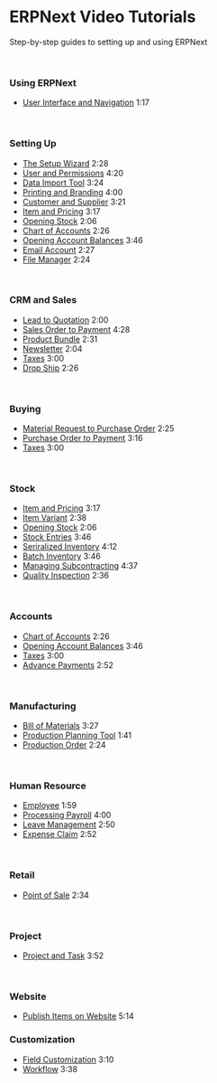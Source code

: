 <!-- no-sidebar -->
<!-- no-breadcrumbs -->
<!-- title: Learn ERPNext -->
<div style="max-width: 700px; margin: auto;">
    <div class="row hero" style="padding-top: 50px; border-bottom: 0px;">
        <div class="col-sm-12 hero-content">
            <h1>ERPNext Video Tutorials</h1>
            <p>Step-by-step guides to setting up and using ERPNext</p>
        </div>
    </div>
    <br>
    <h3>Using ERPNext</h3>
    <ul class="list-unstyled video-list">
        <li>
            <a href="{{docs_base_url}}/user/videos/learn/navigation.html">
              User Interface and Navigation</a>
            <span class="text-muted pull-right">1:17</span>
        </li>
    </ul>
    <br>
    <h3>Setting Up</h3>
    <ul class="list-unstyled video-list">
        <li><a href="{{docs_base_url}}/user/videos/learn/setup-wizard.html">
            The Setup Wizard</a>
            <span class="text-muted pull-right">2:28</span>
        </li>
        <li><a href="{{docs_base_url}}/user/videos/learn/user-and-permission.html">
            User and Permissions</a>
            <span class="text-muted pull-right">4:20</span>
        </li>
        <li><a href="{{docs_base_url}}/user/videos/learn/data-import-tool.html">
            Data Import Tool</a>
            <span class="text-muted pull-right">3:24</span>
    	</li>
        <li><a href="{{docs_base_url}}/user/videos/learn/printing-and-branding.html">
            Printing and Branding</a>
            <span class="text-muted pull-right">4:00</span>
        </li>
        <li><a href="{{docs_base_url}}/user/videos/learn/customer-and-supplier.html">
            Customer and Supplier</a>
            <span class="text-muted pull-right">3:21</span>
        </li>
        <li><a href="{{docs_base_url}}/user/videos/learn/item.html">
            Item and Pricing</a>
            <span class="text-muted pull-right">3:17</span>
        </li>
        <li><a href="{{docs_base_url}}/user/videos/learn/opening-stock.html">
            Opening Stock</a>
            <span class="text-muted pull-right">2:06</span>
        </li>
        <li><a href="{{docs_base_url}}/user/videos/learn/chart-of-accounts.html">
            Chart of Accounts</a>
            <span class="text-muted pull-right">2:26</span>
        </li>
        <li><a href="{{docs_base_url}}/user/videos/learn/opening-account-balances.html">
            Opening Account Balances</a>
            <span class="text-muted pull-right">3:46</span>
        </li>
        <li><a href="{{docs_base_url}}/user/videos/learn/email-account.html">
            Email Account</a>
            <span class="text-muted pull-right">2:27</span>
        </li>
        <li><a href="{{docs_base_url}}/user/videos/learn/file-manager.html">
            File Manager</a>
            <span class="text-muted pull-right">2:24</span>
        </li>
    </ul>
    <br>
    <h3>CRM and Sales</h3>
    <ul class="list-unstyled video-list">
        <li><a href="{{docs_base_url}}/user/videos/learn/lead-to-quotation.html">
            Lead to Quotation</a>
            <span class="text-muted pull-right">2:00</span>
        </li>
        <li><a href="{{docs_base_url}}/user/videos/learn/sales-cycle.html">
            Sales Order to Payment</a>
              <span class="text-muted pull-right">4:28</span>
        </li>
        <li><a href="{{docs_base_url}}/user/videos/learn/product-bundle.html">
            Product Bundle</a>
            <span class="text-muted pull-right">2:31</span>
        </li>
        <li><a href="{{docs_base_url}}/user/videos/learn/newsletter.html">
            Newsletter</a>
            <span class="text-muted pull-right">2:04</span>
        </li>
        <li><a href="{{docs_base_url}}/user/videos/learn/taxes.html">
            Taxes</a>
            <span class="text-muted pull-right">3:00</span>
        </li>
        <li><a href="{{docs_base_url}}/user/videos/learn/drop-ship.html">
			Drop Ship</a>
            <span class="text-muted pull-right">2:26</span>
        </li>
    </ul>
    <br>
    <h3>Buying</h3>
    <ul class="list-unstyled video-list">
        <li><a href="{{docs_base_url}}/user/videos/learn/material-request-to-purchase-order.html">
            Material Request to Purchase Order</a>
            <span class="text-muted pull-right">2:25</span>
        </li>
        <li><a href="{{docs_base_url}}/user/videos/learn/purchase-cycle.html">
            Purchase Order to Payment</a>
              <span class="text-muted pull-right">3:16</span>
        </li>
        <li><a href="{{docs_base_url}}/user/videos/learn/taxes.html">
            Taxes</a>
            <span class="text-muted pull-right">3:00</span>
        </li>
    </ul>
    <br>
    <h3>Stock</h3>
    <ul class="list-unstyled video-list">
        <li><a href="{{docs_base_url}}/user/videos/learn/item.html">
            Item and Pricing</a>
            <span class="text-muted pull-right">3:17</span>
        </li>
        <li><a href="{{docs_base_url}}/user/videos/learn/item-variant.html">
            Item Variant</a>
            <span class="text-muted pull-right">2:38</span>
        </li>
        <li><a href="{{docs_base_url}}/user/videos/learn/opening-stock.html">
            Opening Stock</a>
            <span class="text-muted pull-right">2:06</span>
        </li>
        <li><a href="{{docs_base_url}}/user/videos/learn/stock-entries.html">
            Stock Entries</a>
              <span class="text-muted pull-right">3:46</span>
        </li>
        <li><a href="{{docs_base_url}}/user/videos/learn/serialized-inventory.html">
            Seriralized Inventory</a>
            <span class="text-muted pull-right">4:12</span>
        </li>
        <li><a href="{{docs_base_url}}/user/videos/learn/batch-inventory.html">
            Batch Inventory</a>
            <span class="text-muted pull-right">3:46</span>
        </li>
        <li><a href="{{docs_base_url}}/user/videos/learn/subcontracting.html">
            Managing Subcontracting</a>
            <span class="text-muted pull-right">4:37</span>
        </li>
        <li><a href="{{docs_base_url}}/user/videos/learn/quality-inspection.html">
            Quality Inspection</a>
            <span class="text-muted pull-right">2:36</span>
        </li>
    </ul>
    <br>
    <h3>Accounts</h3>
    <ul class="list-unstyled video-list">
        <li><a href="{{docs_base_url}}/user/videos/learn/chart-of-accounts.html">
            Chart of Accounts</a>
            <span class="text-muted pull-right">2:26</span>
        </li>
        <li><a href="{{docs_base_url}}/user/videos/learn/opening-account-balances.html">
            Opening Account Balances</a>
            <span class="text-muted pull-right">3:46</span>
        </li>
        <li><a href="{{docs_base_url}}/user/videos/learn/taxes.html">
            Taxes</a>
              <span class="text-muted pull-right">3:00</span>
        </li>
        <li><a href="{{docs_base_url}}/user/videos/learn/advance-payments.html">
            Advance Payments</a>
              <span class="text-muted pull-right">2:52</span>
        </li>
    </ul>
    <br>
    <h3>Manufacturing</h3>
    <ul class="list-unstyled video-list">
        <li><a href="{{docs_base_url}}/user/videos/learn/bill-of-materials.html">
            Bill of Materials</a>
            <span class="text-muted pull-right">3:27</span>
        </li>
        <li><a href="{{docs_base_url}}/user/videos/learn/production-planning.html">
            Production Planning Tool</a>
              <span class="text-muted pull-right">1:41</span>
        </li>
        <li><a href="{{docs_base_url}}/user/videos/learn/production-order.html">
            Production Order</a>
            <span class="text-muted pull-right">2:24</span>
        </li>
    </ul>
    <br>
    <h3>Human Resource</h3>
    <ul class="list-unstyled video-list">
        <li><a href="{{docs_base_url}}/user/videos/learn/employee.html">
            Employee</a>
            <span class="text-muted pull-right">1:59</span>
        </li>
        <li><a href="{{docs_base_url}}/user/videos/learn/processing-payroll.html">
            Processing Payroll</a>
              <span class="text-muted pull-right">4:00</span>
        </li>
        <li><a href="{{docs_base_url}}/user/videos/learn/leave-management.html">
            Leave Management</a>
            <span class="text-muted pull-right">2:50</span>
        </li>
        <li><a href="{{docs_base_url}}/user/videos/learn/expense-claim.html">
            Expense Claim</a>
            <span class="text-muted pull-right">2:52</span>
        </li>
    </ul>
    <br>
    <h3>Retail</h3>
    <ul class="list-unstyled video-list">
        <li><a href="{{docs_base_url}}/user/videos/learn/point-of-sale.html">
            Point of Sale</a>
            <span class="text-muted pull-right">2:34</span>
        </li>
    </ul>
    <br>
    <h3>Project</h3>
    <ul class="list-unstyled video-list">
        <li><a href="{{docs_base_url}}/user/videos/learn/project-and-task.html">
            Project and Task</a>
            <span class="text-muted pull-right">3:52</span>
        </li>
    </ul>
    <br>
    <h3>Website</h3>
    <ul class="list-unstyled video-list">
        <li><a href="{{docs_base_url}}/user/videos/learn/publish-items-on-website.html">
            Publish Items on Website</a>
            <span class="text-muted pull-right">5:14</span>
        </li>
    </ul>
    <h3>Customization</h3>
    <ul class="list-unstyled video-list">
        <li><a href="{{docs_base_url}}/user/videos/learn/field-customization.html">
            Field Customization</a>
            <span class="text-muted pull-right">3:10</span>
        </li>
        <li><a href="{{docs_base_url}}/user/videos/learn/workflow.html">
            Workflow</a>
            <span class="text-muted pull-right">3:38</span>
        </li>
    </ul>
</div>
<div style="height: 70px;"></div>
